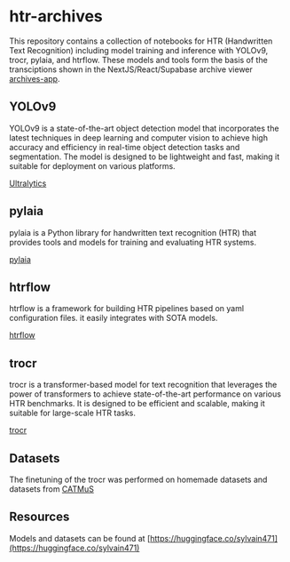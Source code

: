 # htr-archives

This repository contains a collection of notebooks for HTR (Handwritten Text Recognition) including model training and inference with YOLOv9, trocr, pylaia, and htrflow. These models and tools form the basis of the transciptions shown in the NextJS/React/Supabase archive viewer [archives-app](https://archives-app.vercel.app).

## YOLOv9

YOLOv9 is a state-of-the-art object detection model that incorporates the latest techniques in deep learning and computer vision to achieve high accuracy and efficiency in real-time object detection tasks and segmentation. The model is designed to be lightweight and fast, making it suitable for deployment on various platforms.

[Ultralytics](https://github.com/ultralytics/ultralytics)

## pylaia

pylaia is a Python library for handwritten text recognition (HTR) that provides tools and models for training and evaluating HTR systems. 

[pylaia](https://gitlab.teklia.com/atr/pylaia)

## htrflow

htrflow is a framework for building HTR pipelines based on yaml configuration files. it easily integrates with SOTA models.

[htrflow](https://github.com/AI-Riksarkivet/htrflow)

## trocr

trocr is a transformer-based model for text recognition that leverages the power of transformers to achieve state-of-the-art performance on various HTR benchmarks. It is designed to be efficient and scalable, making it suitable for large-scale HTR tasks. 

[trocr](https://huggingface.co/docs/transformers/model_doc/trocr)

## Datasets

The finetuning of the trocr was performed on homemade datasets and datasets from [CATMuS](https://huggingface.co/CATMuS)

## Resources

Models and datasets can be found at [https://huggingface.co/sylvain471](https://huggingface.co/sylvain471)
